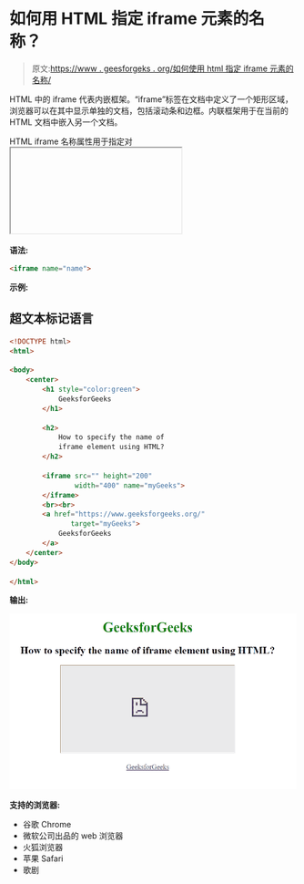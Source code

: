 # 如何用 HTML 指定 iframe 元素的名称？

> 原文:[https://www . geesforgeks . org/如何使用 html 指定 iframe 元素的名称/](https://www.geeksforgeeks.org/how-to-specify-name-of-an-iframe-element-using-html/)

HTML 中的 iframe 代表内嵌框架。“iframe”标签在文档中定义了一个矩形区域，浏览器可以在其中显示单独的文档，包括滚动条和边框。内联框架用于在当前的 HTML 文档中嵌入另一个文档。

HTML iframe 名称属性用于指定对<iframe>元素的引用。name 属性也用作 JavaScript 中元素的引用。</iframe>

**语法:**

```html
<iframe name="name">

```

**示例:**

## 超文本标记语言

```html
<!DOCTYPE html>
<html>

<body>
    <center>
        <h1 style="color:green">
            GeeksforGeeks
        </h1>

        <h2>
            How to specify the name of
            iframe element using HTML?
        </h2>

        <iframe src="" height="200" 
                width="400" name="myGeeks">
        </iframe>
        <br><br>
        <a href="https://www.geeksforgeeks.org/" 
               target="myGeeks">
            GeeksforGeeks
        </a>
    </center>
</body>

</html>
```

**输出:**

![](img/2d2bea5b74b797227361bb49a2ddb7ea.png)

**支持的浏览器:**

*   谷歌 Chrome
*   微软公司出品的 web 浏览器
*   火狐浏览器
*   苹果 Safari
*   歌剧